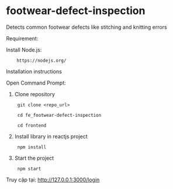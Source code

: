 # footwear-defect-inspection
Detects common footwear defects like stitching and knitting errors

Requirement: 

Install Node.js: 

        https://nodejs.org/

Installation instructions

Open Command Prompt:

1. Clone repository

        git clone <repo_url>
  
        cd fe_footwear-defect-inspection
  
        cd frontend

2. Install library in reactjs project 

        npm install

3. Start the project 

        npm start 

  Truy cập tại: http://127.0.0.1:3000/login
